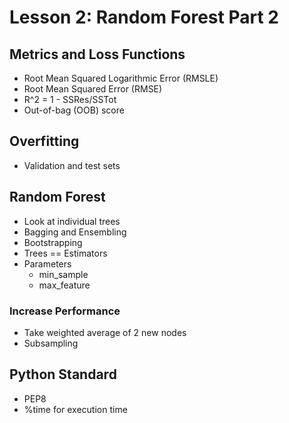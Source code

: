 # Lesson 2: Random Forest Part 2

## Metrics and Loss Functions
- Root Mean Squared Logarithmic Error (RMSLE)
- Root Mean Squared Error (RMSE)
- R^2 = 1 - SSRes/SSTot
- Out-of-bag (OOB) score

## Overfitting
- Validation and test sets

## Random Forest
- Look at individual trees
- Bagging and Ensembling
- Bootstrapping
- Trees == Estimators
- Parameters
	- min_sample
	- max_feature

### Increase Performance
- Take weighted average of 2 new nodes
- Subsampling

## Python Standard
- PEP8
- %time for execution time